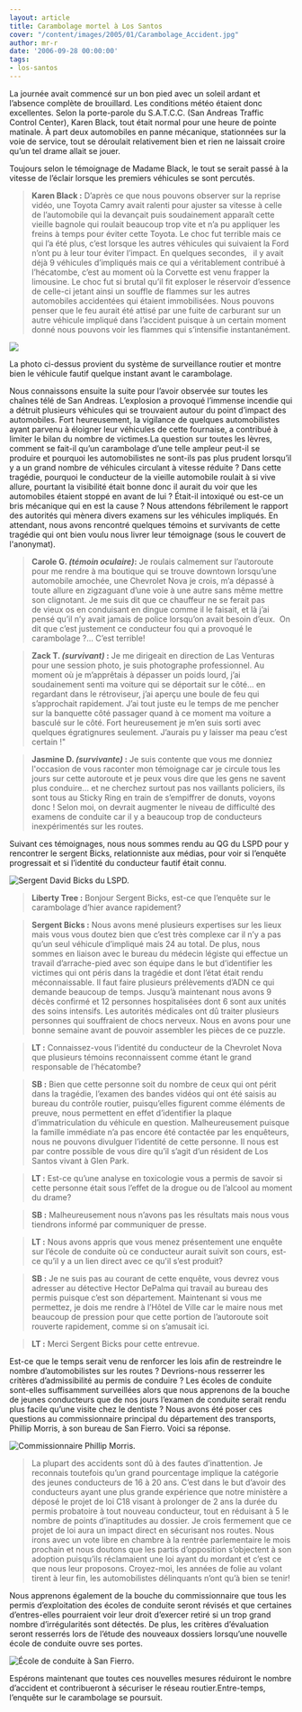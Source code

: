 ```yaml
---
layout: article
title: Carambolage mortel à Los Santos
cover: "/content/images/2005/01/Carambolage_Accident.jpg"
author: mr-r
date: '2006-09-28 00:00:00'
tags:
- los-santos
---
```


La journée avait commencé sur un bon pied avec un soleil ardant et l’absence complète de brouillard. Les conditions météo étaient donc excellentes. Selon la porte-parole du S.A.T.C.C. (San Andreas Traffic Control Center), Karen Black, tout était normal pour une heure de pointe matinale. À part deux automobiles en panne mécanique, stationnées sur la voie de service, tout se déroulait relativement bien et rien ne laissait croire qu’un tel drame allait se jouer.

Toujours selon le témoignage de Madame Black, le tout se serait passé à la vitesse de l’éclair lorsque les premiers véhicules se sont percutés.

> **Karen Black&nbsp;:** D’après ce que nous pouvons observer sur la reprise vidéo, une Toyota Camry avait ralenti pour ajuster sa vitesse à celle de l’automobile qui la devançait puis soudainement apparaît cette vieille bagnole qui roulait beaucoup trop vite et n’a pu appliquer les freins à temps pour éviter cette Toyota. Le choc fut terrible mais ce qui l’a été plus, c’est lorsque les autres véhicules qui suivaient la Ford n’ont pu à leur tour éviter l’impact. En quelques secondes,&nbsp;&nbsp; il y avait déjà 9 véhicules d’impliqués mais ce qui a véritablement contribué à l’hécatombe, c’est au moment où la Corvette est venu frapper la limousine. Le choc fut si brutal qu’il fit exploser le réservoir d’essence de celle-ci jetant ainsi un souffle de flammes sur les autres automobiles accidentées qui étaient immobilisées. Nous pouvons penser que le feu aurait été attisé par une fuite de carburant sur un autre véhicule impliqué dans l’accident puisque à un certain moment donné nous pouvons voir les flammes qui s’intensifie instantanément.

![](  /content/images/2005/01/Carambolage_Cam_ra.jpg)

La photo ci-dessus provient du système de surveillance routier et montre bien le véhicule fautif quelque instant avant le carambolage.

Nous connaissons ensuite la suite pour l’avoir observée sur toutes les chaînes télé de San Andreas. L’explosion a provoqué l’immense incendie qui a détruit plusieurs véhicules qui se trouvaient autour du point d’impact des automobiles. Fort heureusement, la vigilance de quelques automobilistes ayant parvenu&nbsp;à éloigner leur véhicules de cette fournaise, a contribué à limiter le bilan du nombre de victimes.La question sur toutes les lèvres, comment se fait-il qu’un carambolage d’une telle ampleur peut-il se produire et pourquoi les automobilistes ne sont-ils pas plus prudent lorsqu’il y a un grand nombre de véhicules circulant à vitesse réduite ? Dans cette tragédie, pourquoi le conducteur de la vieille automobile roulait à si vive allure, pourtant la visibilité était bonne donc il aurait du voir que les automobiles étaient stoppé en avant de lui ? Était-il intoxiqué ou est-ce un bris mécanique qui en est la cause ? Nous attendons fébrilement le rapport des autorités qui mènera divers examens sur les véhicules impliqués. En attendant, nous avons rencontré quelques témoins et survivants de cette tragédie qui ont bien voulu&nbsp;nous livrer leur témoignage (sous le couvert de l'anonymat).

> **Carole G. _(témoin oculaire)_:** Je roulais calmement sur l’autoroute pour me rendre à ma boutique qui se trouve downtown lorsqu’une automobile amochée, une Chevrolet Nova je crois, m’a dépassé à toute allure en zigzaguant d’une voie à une autre sans même mettre son clignotant. Je me suis dit que ce chauffeur ne se&nbsp;ferait&nbsp;pas de&nbsp;vieux os en conduisant en dingue comme il le faisait, et là j’ai pensé qu’il n’y avait jamais de police lorsqu’on avait besoin d’eux. &nbsp;On dit que c’est justement ce conducteur fou qui a provoqué le carambolage ?... C’est terrible!

> **Zack T. _(survivant)_ :** Je me dirigeait en direction de Las Venturas pour une session photo, je suis photographe professionnel. Au moment où je m’apprêtais à dépasser un poids lourd, j’ai soudainement senti ma voiture qui se déportait sur le côté... en regardant dans le rétroviseur, j’ai aperçu une boule de feu qui s’approchait rapidement. J’ai tout juste eu le temps de me pencher sur la banquette côté passager quand à ce moment ma voiture a basculé sur le côté. Fort heureusement je m’en suis sorti avec quelques égratignures seulement. J’aurais pu y laisser ma peau c’est certain !"

> **Jasmine D. _(survivante)_ :** Je suis contente que vous me donniez l'occasion de vous raconter mon témoignage car je circule tous les jours sur cette autoroute et je peux vous dire que les gens ne savent plus conduire... et ne cherchez surtout pas nos vaillants policiers, ils sont tous au Sticky Ring en train de s’empiffrer de&nbsp;donuts, voyons donc ! Selon moi, on devrait augmenter le niveau de difficulté des examens de conduite car il y a beaucoup trop de conducteurs inexpérimentés sur les routes.

Suivant ces témoignages, nous nous sommes rendu au QG du LSPD pour y rencontrer le sergent Bicks, relationniste aux médias, pour voir si l’enquête progressait et si l’identité du conducteur fautif était connu.

![Sergent David Bicks du LSPD.](  /content/images/2005/01/Carambolage_Sergent.jpg)

> **Liberty Tree&nbsp;:** Bonjour Sergent Bicks, est-ce que l’enquête sur le carambolage d’hier avance rapidement?

> **Sergent Bicks&nbsp;:** Nous avons mené plusieurs expertises sur les lieux mais vous vous doutez bien que c’est très complexe car il n’y a pas qu’un seul véhicule d’impliqué mais 24 au total. De plus, nous sommes en liaison avec le bureau du médecin légiste qui effectue un travail d’arrache-pied avec son équipe dans le but d’identifier les victimes qui ont péris dans la tragédie et dont l’état était rendu méconnaissable. Il faut faire plusieurs prélèvements d’ADN ce qui demande beaucoup de temps. Jusqu’à maintenant nous avons 9 décès confirmé et 12 personnes hospitalisées dont 6 sont aux unités des soins intensifs. Les autorités médicales ont dû traiter plusieurs personnes qui souffraient de chocs nerveux. Nous en avons pour une bonne semaine avant de pouvoir assembler les pièces de ce puzzle.

> **LT&nbsp;:** Connaissez-vous l’identité du conducteur de la Chevrolet Nova que plusieurs témoins reconnaissent comme étant le grand responsable de l’hécatombe?

> **SB&nbsp;:** Bien que cette personne soit du nombre de ceux qui ont périt dans la tragédie, l’examen des bandes vidéos qui ont été saisis au bureau du contrôle routier, puisqu’elles figurent comme éléments de preuve, nous permettent en effet d’identifier la plaque d’immatriculation du véhicule en question. Malheureusement puisque la famille immédiate n’a pas encore été contactée par les enquêteurs, nous ne pouvons divulguer l’identité de cette personne. Il nous est par contre possible de vous dire qu’il s’agit d’un résident de Los Santos vivant à Glen Park.

> **LT&nbsp;:** Est-ce qu’une analyse en toxicologie vous a permis de savoir si cette personne était sous l’effet de la drogue ou de l’alcool au moment du drame?

> **SB&nbsp;:** Malheureusement nous n’avons pas les résultats mais nous vous tiendrons informé par communiquer de presse.

> **LT&nbsp;:** Nous avons appris que vous menez présentement une enquête sur l’école de conduite où ce conducteur aurait suivit son cours, est-ce qu’il y a un lien direct avec ce qu'il s’est produit?

> **SB&nbsp;:** Je ne suis pas au courant de cette enquête, vous devrez vous adresser au détective Hector DePalma qui travail au bureau des permis puisque c’est son département. Maintenant si vous me permettez, je dois me rendre à l’Hôtel de Ville car le maire nous met beaucoup de pression pour que cette portion de l’autoroute soit rouverte rapidement, comme si on s’amusait ici.

> **LT&nbsp;:** Merci Sergent Bicks pour cette entrevue.

Est-ce que le temps serait venu de renforcer les lois afin de restreindre le nombre d’automobilistes sur les routes ? Devrions-nous resserrer les critères d’admissibilité au permis de conduire ? Les écoles de conduite sont-elles suffisamment surveillées alors que nous apprenons de la bouche de jeunes conducteurs que de nos jours l’examen de conduite serait rendu plus facile qu’une visite chez le dentiste ? Nous avons été poser ces questions au commissionnaire principal du département des transports, Phillip Morris, à son bureau de San Fierro. Voici sa réponse.

![Commissionnaire Phillip Morris.](  /content/images/2005/01/Carambolage_Moris.jpg)

> La plupart des accidents sont dû à des fautes d’inattention. Je reconnais toutefois qu’un grand pourcentage implique la catégorie des jeunes conducteurs de 16 à 20 ans. C’est dans le but d’avoir des conducteurs ayant une plus grande expérience que notre ministère&nbsp;a déposé le projet de loi C18 visant à prolonger de 2 ans la durée du permis probatoire à tout nouveau conducteur, tout en réduisant à 5 le nombre de points d’inaptitudes au dossier. Je crois fermement que ce projet de loi aura un impact direct en sécurisant nos routes. Nous irons avec un vote libre en chambre à la rentrée parlementaire le mois prochain et nous doutons que les partis d’opposition s’objectent à son adoption puisqu’ils réclamaient une loi ayant du mordant et c’est ce que nous leur proposons. Croyez-moi, les années de folie au volant tirent à leur fin, les automobilistes délinquants n’ont qu’à bien se tenir!

Nous apprenons également de la bouche du commissionnaire que tous les permis d’exploitation des écoles de conduite seront révisés et que certaines d’entres-elles pourraient voir leur droit d’exercer retiré si un trop grand nombre d’irrégularités sont détectés. De plus, les critères d’évaluation seront resserrés lors de l’étude des nouveaux dossiers lorsqu’une nouvelle école de conduite ouvre ses portes.

![École de conduite à San Fierro.](  /content/images/2005/01/Carambolage__cole.jpg)

Espérons maintenant que toutes ces nouvelles mesures réduiront le nombre d’accident et contribueront à sécuriser le réseau routier.Entre-temps, l’enquête sur le carambolage se poursuit.

<!--kg-card-end: markdown-->
